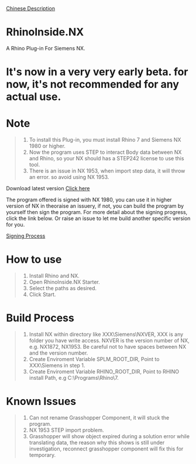[Chinese Description](https://github.com/zcstkhk/RhinoInside.NX/blob/master/README.md)

# RhinoInside.NX

A Rhino Plug-in For Siemens NX.

# It's now in a very very early beta. for now, it's not recommended for any actual use.

# Note
>1. To install this Plug-in, you must install Rhino 7 and Siemens NX 1980 or higher.
>2. Now the program uses STEP to interact Body data between NX and Rhino, so your NX should has a STEP242 license to use this tool.
>3. There is an issue in NX 1953, when import step data, it will throw an error. so avoid using NX 1953.

Download latest version [Click here](https://github.com/zcstkhk/RhinoInside.NX/releases/)

The program offered is signed with NX 1980, you can use it in higher version of NX in theoraise an issuery, if not, you can build the program by yourself then sign the program. For more detail about the signing progress, click the link below. Or raise an issue to let me build another specific version for you.

[Signing Process](https://docs.plm.automation.siemens.com/tdoc/nx/1847/nx_api/#uid:signing_process)

# How to use
>1. Install Rhino and NX.
>2. Open RhinoInside.NX Starter.
>3. Select the paths as desired.
>4. Click Start.

# Build Process
>1. Install NX within directory like XXX\Siemens\NXVER, XXX is any folder you have write access. NXVER is the version number of NX, e.g. NX1872, NX1953. Be careful not to have spaces between NX and the version number.
>2. Create Enviroment Variable SPLM_ROOT_DIR, Point to XXX\Siemens in step 1.
>3. Create Enviroment Variable RHINO_ROOT_DIR, Point to RHINO install Path, e.g C:\Programs\Rhino\7.

# Known Issues
>1. Can not rename Grasshopper Component, it will stuck the program.
>2. NX 1953 STEP import problem.
>3. Grasshopper will show object expired during a solution error while translating data, the reason why this shows is still under investigation, reconnect grasshopper component will fix this for temporary.